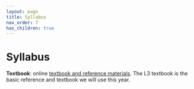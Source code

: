 ```yaml
---
layout: page
title: Syllabus
nav_order: 7
has_children: true
---
```


# Syllabus

**Textbook**: online [textbook and reference materials](https://lingualatina.github.io/textbook/).  The L3 textbook is the basic reference and textbook we will use this year.
